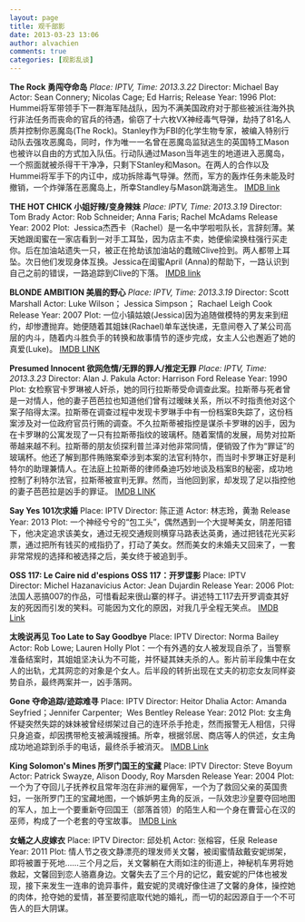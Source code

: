 ```yaml
---
layout: page
title: 观千部影
date: 2013-03-23 13:06
author: alvachien
comments: true
categories: [观影乱谈]
---
```

**The Rock 勇闯夺命岛**
<em>Place: IPTV, Time: 2013.3.22</em>
Director: Michael Bay
Actor: Sean Connery; Nicolas Cage; Ed Harris;
Release Year: 1996
Plot: Hummei将军带领手下一群海军陆战队，因为不满美国政府对于那些被派往海外执行非法任务而丧命的官兵的待遇，偷窃了十六枚VX神经毒气导弹，劫持了81名人质并控制你恶魔岛(The Rock)。Stanley作为FBI的化学生物专家，被编入特别行动队去强攻恶魔岛，同时，作为唯一一名曾在恶魔岛监狱逃生的英国特工Mason也被许以自由的方式加入队伍。行动队通过Mason当年逃生的地道进入恶魔岛，一个照面就被杀得干干净净，只剩下Stanley和Mason。在两人的合作以及Hummei将军手下的内讧中，成功拆除毒气导弹。然而，军方的轰炸任务未能及时撤销，一个炸弹落在恶魔岛上，所幸Standley与Mason跳海逃生。
[IMDB link](http://www.imdb.com/title/tt0117500/?ref_=sr_1)


**THE HOT CHICK 小姐好辣/变身辣妹**
<em>Place: IPTV, Time: 2013.3.19</em>
Director: Tom Brady
Actor: Rob Schneider; Anna Faris; Rachel McAdams
Release Year: 2002
Plot:  Jessica杰西卡（Rachel）是一名中学啦啦队长，言辞刻薄。某天她跟闺蜜在一家店看到一对手工耳坠，因为店主不卖，她便偷梁换柱强行买走你。后在加油站遗失一只，被正在抢劫该加油站的蠢贼Clive捡到。两人都带上耳坠。次日他们发现身体互换。Jessica在闺蜜April (Anna)的帮助下，一路认识到自己之前的错误，一路追踪到Clive的下落。
[IMDB link](http://www.imdb.com/title/tt0302640/?ref_=sr_1)


**BLONDE AMBITION 美眉的野心**
<em>Place: IPTV, Time: 2013.3.19</em>
Director: Scott Marshall
Actor: Luke Wilson； Jessica Simpson； Rachael Leigh Cook
Release Year: 2007
Plot: 一位小镇姑娘(Jessica)因为追随做模特的男友来到纽约，却惨遭抛弃。她便随着其姐妹(Rachael)单车送快递，无意间卷入了某公司高层的内斗，随着内斗胜负手的转换和故事情节的逐步完成，女主人公也邂逅了她的真爱(Luke)。
[IMDB LINK](http://www.imdb.com/title/tt0887719/?ref_=sr_1)


**Presumed Innocent 欲网危情/无罪的罪人/推定无罪**
<em>Place: IPTV, Time: 2013.3.23</em>
Director: Alan J. Pakula
Actor: Harrison Ford
Release Year: 1990
Plot: 女检察官卡罗琳被人奸杀，她的同行拉斯蒂受命调查此案。拉斯蒂与死者曾是一对情人，他的妻子芭芭拉也知道他们曾有过暧昧关系，所以不时指责他对这个案子陷得太深。拉斯蒂在调查过程中发现卡罗琳手中有一份档案B失踪了，这份档案涉及对一位政府官员行贿的调查。不久拉斯蒂被指控是谋杀卡罗琳的凶手，因为在卡罗琳的公寓发现了一只有拉斯蒂指纹的玻璃杯。随着案情的发展，局势对拉斯蒂越来越不利。拉斯蒂的朋友侦探利普兰泽对他非常同情，便销毁了作为“罪证”的玻璃杯。他还了解到那件贿赂案牵涉到本案的法官利特尔，而当时卡罗琳正好是利特尔的助理兼情人。在法庭上拉斯蒂的律师桑迪巧妙地谈及档案B的秘密，成功地控制了利特尔法官，拉斯蒂被宣判无罪。然而，当他回到家，却发现了足以指控他的妻子芭芭拉是凶手的罪证。
[IMDB LINK](http://www.imdb.com/title/tt0100404/?ref_=fn_al_tt_1)


**Say Yes 101次求婚**
Place: IPTV
Director: 陈正道
Actor: 林志玲，黄渤
Release Year: 2013
Plot: 一个神经兮兮的“包工头”，偶然遇到一个大提琴美女，阴差阳错下，他决定追求该美女，通过无视交通规则横穿马路表达英勇，通过把钱花光买彩票，通过把所有钱买的戒指扔了，打动了美女。然而美女的未婚夫又回来了，一套非常常规的选择和被选择之后，美女终于被追到手。


**OSS 117: Le Caire nid d'espions OSS 117：开罗谍影**
Place: IPTV
Director: Michel Hazanavicius
Actor: Jean Dujardin
Release Year: 2006
Plot: 法国人恶搞007的作品，可惜看起来很山寨的样子。讲述特工117去开罗调查其好友的死因而引发的笑料。可能因为文化的原因，对我几乎全程无笑点。
[IMDB Link](http://www.imdb.com/title/tt0464913/?ref_=fn_al_tt_1)


**太晚说再见 Too Late to Say Goodbye**
Place: IPTV
Director: Norma Bailey
Actor: Rob Lowe; Lauren Holly
Plot：一个有外遇的女人被发现自杀了，当警察准备结案时，其姐姐坚决认为不可能，并怀疑其妹夫杀的人。影片前半段集中在女人的出轨，尤其网恋的对象是个女人。后半段的转折出现在丈夫的初恋女友同样姿势自杀，最终两案并一，凶手落网。


**Gone 夺命追踪/迹踪难寻**
Place: IPTV
Director: Heitor Dhalia
Actor: Amanda Seyfried；Jennifer Carpenter;  Wes Bentley
Release Year: 2012
Plot: 女主角怀疑突然失踪的妹妹被曾经绑架过自己的连环杀手抢走，然而报警无人相信，只得只身追查，却因携带枪支被满城搜捕。所幸，根据邻居、商店等人的供述，女主角成功地追踪到杀手的电话，最终杀手被消灭。
[IMDB Link](http://www.imdb.com/title/tt1838544/?ref_=fn_al_tt_1)


**King Solomon's Mines 所罗门国王的宝藏**
Place: IPTV
Director: Steve Boyum
Actor: Patrick Swayze, Alison Doody, Roy Marsden
Release Year: 2004
Plot: 一个为了夺回儿子抚养权且常年泡在非洲的雇佣军，一个为了救回父亲的英国贵妇，一张所罗门王的宝藏地图，一个嫉妒男主角的反派，一队效忠沙皇要夺回地图的军人，加上一个要重新夺回国王（部落首领）的陌生人和一个身在曹营心在汉的巫师，构成了一个老套的夺宝故事。
[IMDB Link](http://www.imdb.com/title/tt0397501/?ref_=fn_al_tt_2)



**女蛹之人皮嫁衣**
Place: IPTV
Director: 邱处机
Actor: 张榕容，任泉
Release Year: 2011
Plot: 情人节之夜文静漂亮的理发师关文馨，被闺蜜情敌戴安妮绑架，即将被置于死地……三个月之后，关文馨躺在大雨如注的街道上，神秘机车男将她救起，文馨回到恋人骆嘉身边。文馨失去了三个月的记忆，戴安妮的尸体也被发现，接下来发生一连串的诡异事件，戴安妮的灵魂好像住进了文馨的身体，操控她的肉体，抢夺她的爱情，甚至要彻底取代她的婚礼，而一切的起因源自于一个不可告人的巨大阴谋。

